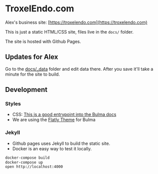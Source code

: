 # TroxelEndo.com 

Alex's business site: [https://troxelendo.com](https://troxelendo.com)

This is just a static HTML/CSS site, files live in the `docs/` folder.

The site is hosted with Github Pages.

## Updates for Alex

Go to the [docs/_data](./docs/_data) folder and edit data there.
After you save it'll take a minute for the site to build.

## Development

### Styles

* CSS: [This is a good entrypoint into the Bulma docs](https://bulma.io/documentation/)
* We are using the [Flatly Theme](https://jenil.github.io/bulmaswatch/flatly/) for Bulma

### Jekyll

* Github pages uses Jekyll to build the static site.
* Docker is an easy way to test it locally.

```sh
docker-compose build
docker-compose up
open http://localhost:4000
```
